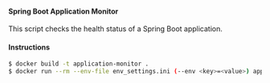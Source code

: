 #### Spring Boot Application Monitor

This script checks the health status of a Spring Boot application.

#### Instructions

```bash
$ docker build -t application-monitor .
$ docker run --rm --env-file env_settings.ini (--env <key>=<value>) application-monitor
```
